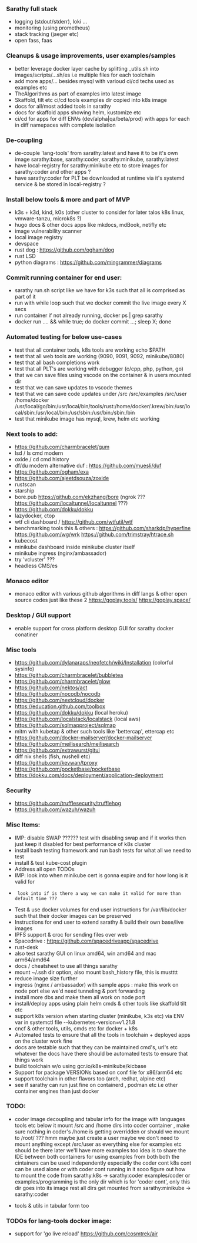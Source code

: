 ### Sarathy full stack
- logging (stdout/stderr), loki ...
- monitoring (using prometheus)
- stack tracking (jaeger etc)
- open fass, faas

### Cleanups & usage improvements, user examples/samples
- better leverage docker layer cache by splitting _utils.sh into images/scripts/...sh/es i.e multiple files for each toolchain
- add more apps/... besides mysql with varioud ci/cd techs used as examples etc
- TheAlgorithms as part of examples into latest image
- Skaffold, tilt etc ci/cd tools examples dir copied into k8s image
- docs for all/most added tools in sarathy
- docs for skaffold apps showing helm, kustomize etc
- ci/cd for apps for diff ENVs (dev/alpha|qa/beta/prod) with apps for each in diff namepaces with complete isolation

### De-coupling
- de-couple 'lang-tools' from sarathy:latest and have it to be it's own image
  sarathy:base, sarathy:coder, sarathy:minikube, sarathy:latest
- have local-registry for sarathy:minikube etc to store images for sarathy:coder and other apps ?
- have sarathy:coder for PLT be downloaded at runtime via it's systemd service & be stored in local-registry ?

### Install below tools & more and part of MVP
- k3s + k3d, kind, k0s (other cluster to consider for later talos k8s linux, vmware-tanzu, microk8s ?)
- hugo docs & other docs apps like mkdocs, mdBook, netifly etc
- image vulnerability scanner
- local image registry
- devspace
- rust dog : https://github.com/ogham/dog
- rust LSD
- python diagrams : https://github.com/mingrammer/diagrams

### Commit running container for end user:
- sarathy run.sh script like we have for k3s such that all is comprised as part of it
- run with while loop such that we docker commit the live image every X secs
- run container if not already running, docker ps | grep sarathy
- docker run .... && while true; do docker commit ...; sleep X; done

### Automated testing for below use-cases
- test that all container tools, k8s tools are working
  echo $PATH
- test that all web tools are working (9090, 9091, 9092, minikube/8080)
- test that all bash completions work
- test that all PLT's are working with debugger (c/cpp, php, python, go)
- that we can save files using vscode on the container & in users mounted dir
- test that we can save updates to vscode themes
- test that we can save code updates under /src /src/examples /src/user /home/docker
/usr/local/go/bin:/usr/local/bin/tools/rust:/home/docker/.krew/bin:/usr/local/sbin:/usr/local/bin:/usr/sbin:/usr/bin:/sbin:/bin
- test that minikube image has mysql, krew, helm etc working

### Next tools to add:
- https://github.com/charmbracelet/gum
- lsd / ls cmd modern
- oxide / cd cmd history
- df/du modern alternative duf : https://github.com/muesli/duf
- https://github.com/ogham/exa
- https://github.com/ajeetdsouza/zoxide
- rustscan
- starship
- bore.pub https://github.com/ekzhang/bore
  (ngrok ??? https://github.com/localtunnel/localtunnel ???)
- https://github.com/dokku/dokku
- lazydocker, ctop
- wtf cli dashboard / https://github.com/wtfutil/wtf
- benchmarking tools this & others :
  https://github.com/sharkdp/hyperfine
  https://github.com/wg/wrk
  https://github.com/trimstray/htrace.sh
- kubecost
- minikube dashboard inside minikube cluster itself
- minikube ingress (nginx/ambassador)
- try 'vcluster' ???
- headless CMS/es

### Monaco editor
- monaco editor with various github algorithms in diff langs & other open source codes
  just like these 2
  https://goplay.tools/
  https://goplay.space/

### Desktop / GUI support
- enable support for cross platform desktop GUI for sarathy docker conatiner

### Misc tools
- https://github.com/dylanaraps/neofetch/wiki/Installation (colorful sysinfo)
- https://github.com/charmbracelet/bubbletea
- https://github.com/charmbracelet/glow
- https://github.com/nektos/act
- https://github.com/nocodb/nocodb
- https://github.com/nextcloud/docker
- https://education.github.com/toolbox
- https://github.com/dokku/dokku (local heroku)
- https://github.com/localstack/localstack (local aws)
- https://github.com/sqlmapproject/sqlmap
- mitm with kubetap & other such tools like 'bettercap', ettercap etc
- https://github.com/docker-mailserver/docker-mailserver
- https://github.com/meilisearch/meilisearch
- https://github.com/extrawurst/gitui
- diff nix shells (fish, nushell etc)
- https://github.com/kevwan/tproxy
- https://github.com/pocketbase/pocketbase
- https://dokku.com/docs/deployment/application-deployment

### Security
- https://github.com/trufflesecurity/trufflehog
- https://github.com/wazuh/wazuh

### Misc Items:
- IMP: disable SWAP ?????? test with disabling swap and if it works then just keep it disabled for best performance of k8s cluster
- install bash testing framework and run bash tests for what all we need to test
- install & test kube-cost plugin
- Address all open TODOs
- IMP: look into when minikube cert is gonna expire and for how long is it valid for
-      look into if is there a way we can make it valid for more than default time ???
- Test & use docker volumes for end user instructions for /var/lib/docker such that their docker images can be preserved
- Instructions for end user to extend sarathy & build their own base/live images
- IPFS support & croc for sending files over web
- Spacedrive : https://github.com/spacedriveapp/spacedrive
- rust-desk
- also test sarathy GUI on linux amd64, win amd64 and mac arm64/amd64
- docs / cheatsheet to use all things sarathy
- mount ~/.ssh dir option, also mount bash_history file, this is mustttt
- reduce image size further
- ingress (nginx / ambassador) with sample apps : make this work on node port else we'd need tunneling & port forwarding
- install more dbs and make them all work on node port 
- install/deploy apps using plain helm cmds & other tools like skaffold tilt etc 
- support k8s version when starting cluster (minikube, k3s etc) via ENV var in systemctl file --kubernetes-version=v1.21.8
- cncf & other tools, utils, cmds etc for docker + k8s
- Automated tests to ensure that all the tools in toolchain + deployed apps on the cluster work fine
- docs are testable such that they can be maintained
  cmd's, url's etc whatever the docs have there should be automated tests to ensure that things work
- build toolchain w/o using gcr.io/k8s-minikube/kicbase
- Support for package VERSIONs based on conf file for x86/arm64 etc
- support toolchain in other flavors too (arch, redhat, alpine etc)
- see if sarathy can run just fine on containerd , podman etc i.e other container engines than just docker


### TODO:
- coder image decoupling and tabular info for the image with languages tools etc below it
  mount /src and /home dirs into coder container , make sure nothing in coder's /home is getting overridden
  or should we mount to /root/ ??? hmm maybe just create a user
  maybe we don't need to mount anything except /src/user as everything else for examples etc should be there
  later we'll have more examples too
  idea is to share the IDE between both containers for using examples from both
  both the cintainers can be used independently especially the coder cont
  k8s cont can be used alone or with coder cont running in it
  sooo figure out how to mount the code from sarathy:k8s -> sarathy:coder
  examples/coder or examples/programming is the only dir which is for 'coder cont', only this dir goes into its image
  rest all dirs get mounted from sarathy:minikube -> sarathy:coder


- tools & utils in tabular form too

### TODOs for lang-tools docker image:
- support for 'go live reload' https://github.com/cosmtrek/air